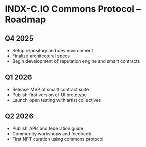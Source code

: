 # INDX-C.IO Commons Protocol – Roadmap

## Q4 2025
- Setup repository and dev environment
- Finalize architectural specs
- Begin development of reputation engine and smart contracts

## Q1 2026
- Release MVP of smart contract suite
- Publish first version of UI prototype
- Launch open testing with artist collectives

## Q2 2026
- Publish APIs and federation guide
- Community workshops and feedback
- First NFT curation using commons protocol
